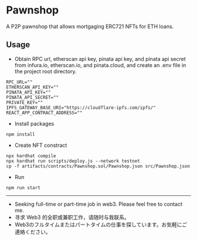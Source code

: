 # Pawnshop
A P2P pawnshop that allows mortgaging ERC721 NFTs for ETH loans.

## Usage

- Obtain RPC url, etherscan api key, pinata api key, and pinata api secret from infura.io, etherscan.io, and pinata.cloud, and create an .env file in the project root directory.
```
RPC_URL=""
ETHERSCAN_API_KEY=""
PINATA_API_KEY=""
PINATA_API_SECRET=""
PRIVATE_KEY=""
IPFS_GATEWAY_BASE_URI="https://cloudflare-ipfs.com/ipfs/"
REACT_APP_CONTRACT_ADDRESS=""
```

- Install packages
```
npm install
```

- Create NFT constract
```
npx hardhat compile
npx hardhat run scripts/deploy.js --network testnet
cp -f artifacts/contracts/Pawnshop.sol/Pawnshop.json src/Pawnshop.json
```

- Run
```
npm run start
```


---
- Seeking full-time or part-time job in web3. Please feel free to contact me.
- 寻求 Web3 的全职或兼职工作，请随时与我联系。
- Web3のフルタイムまたはパートタイムの仕事を探しています。お気軽にご連絡ください。
